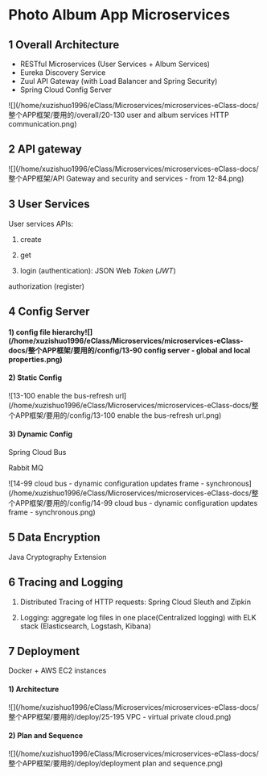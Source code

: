 # Photo Album App Microservices

## 1 Overall Architecture

- RESTful Microservices (User Services + Album Services)
- Eureka Discovery Service
- Zuul API Gateway (with Load Balancer and Spring Security)
- Spring Cloud Config Server

![](/home/xuzishuo1996/eClass/Microservices/microservices-eClass-docs/整个APP框架/要用的/overall/20-130 user and album services HTTP communication.png)

## 2 API gateway

![](/home/xuzishuo1996/eClass/Microservices/microservices-eClass-docs/整个APP框架/API Gateway and security and services - from 12-84.png)

## 3 User Services

User services APIs:

1) create

2) get

3) login (authentication): JSON Web *Token* (*JWT*)

authorization (register)

## 4 Config Server

#### 1) config file hierarchy![](/home/xuzishuo1996/eClass/Microservices/microservices-eClass-docs/整个APP框架/要用的/config/13-90 config server - global and local properties.png)

#### 2) Static Config

![13-100 enable the bus-refresh url](/home/xuzishuo1996/eClass/Microservices/microservices-eClass-docs/整个APP框架/要用的/config/13-100 enable the bus-refresh url.png)

#### 3) Dynamic Config

Spring Cloud Bus

Rabbit MQ

![14-99 cloud bus - dynamic configuration updates frame - synchronous](/home/xuzishuo1996/eClass/Microservices/microservices-eClass-docs/整个APP框架/要用的/config/14-99 cloud bus - dynamic configuration updates frame - synchronous.png)

## 5 Data Encryption

Java Cryptography Extension

## 6 Tracing and Logging

1) Distributed Tracing of HTTP requests: Spring Cloud Sleuth and Zipkin

2) Logging: aggregate log files in one place(Centralized logging)  with ELK stack (Elasticsearch, Logstash, Kibana)

## 7 Deployment

Docker + AWS EC2 instances

#### 1) Architecture

![](/home/xuzishuo1996/eClass/Microservices/microservices-eClass-docs/整个APP框架/要用的/deploy/25-195 VPC - virtual private cloud.png)

#### 2) Plan and Sequence

![](/home/xuzishuo1996/eClass/Microservices/microservices-eClass-docs/整个APP框架/要用的/deploy/deployment plan and sequence.png)